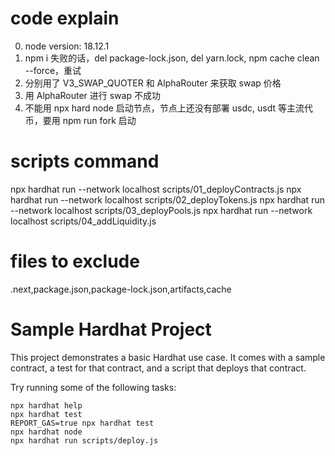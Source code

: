 # code explain

0. node version: 18.12.1
1. npm i 失败的话，del package-lock.json, del yarn.lock, npm cache clean --force，重试
2. 分别用了 V3_SWAP_QUOTER 和 AlphaRouter 来获取 swap 价格
3. 用 AlphaRouter 进行 swap 不成功
4. 不能用 npx hard node 启动节点，节点上还没有部署 usdc, usdt 等主流代币，要用 npm run fork 启动

# scripts command

npx hardhat run --network localhost scripts/01_deployContracts.js
npx hardhat run --network localhost scripts/02_deployTokens.js
npx hardhat run --network localhost scripts/03_deployPools.js
npx hardhat run --network localhost scripts/04_addLiquidity.js

# files to exclude

.next,package.json,package-lock.json,artifacts,cache

# Sample Hardhat Project

This project demonstrates a basic Hardhat use case. It comes with a sample contract, a test for that contract, and a script that deploys that contract.

Try running some of the following tasks:

```shell
npx hardhat help
npx hardhat test
REPORT_GAS=true npx hardhat test
npx hardhat node
npx hardhat run scripts/deploy.js
```
